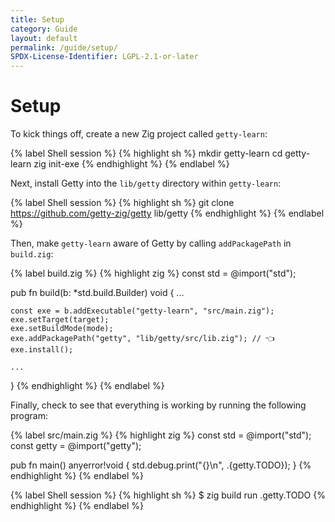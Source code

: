 ```yaml
---
title: Setup
category: Guide
layout: default
permalink: /guide/setup/
SPDX-License-Identifier: LGPL-2.1-or-later
---
```


# Setup

To kick things off, create a new Zig project called `getty-learn`:

{% label Shell session %}
{% highlight sh %}
mkdir getty-learn
cd getty-learn
zig init-exe
{% endhighlight %}
{% endlabel %}

Next, install Getty into the `lib/getty` directory within `getty-learn`:

{% label Shell session %}
{% highlight sh %}
git clone https://github.com/getty-zig/getty lib/getty
{% endhighlight %}
{% endlabel %}

Then, make `getty-learn` aware of Getty by calling `addPackagePath` in `build.zig`:

{% label build.zig %}
{% highlight zig %}
const std = @import("std");

pub fn build(b: *std.build.Builder) void {
    ...

    const exe = b.addExecutable("getty-learn", "src/main.zig");
    exe.setTarget(target);
    exe.setBuildMode(mode);
    exe.addPackagePath("getty", "lib/getty/src/lib.zig"); // 👈
    exe.install();

    ...
}
{% endhighlight %}
{% endlabel %}

Finally, check to see that everything is working by running the following program:

{% label src/main.zig %}
{% highlight zig %}
const std = @import("std");
const getty = @import("getty");

pub fn main() anyerror!void {
    std.debug.print("{}\n", .{getty.TODO});
}
{% endhighlight %}
{% endlabel %}

{% label Shell session %}
{% highlight sh %}
$ zig build run
.getty.TODO
{% endhighlight %}
{% endlabel %}
